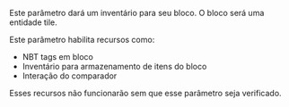 Este parâmetro dará um inventário para seu bloco. O bloco será uma entidade tile.

Este parâmetro habilita recursos como:
* NBT tags em bloco
* Inventário para armazenamento de itens do bloco
* Interação do comparador

Esses recursos não funcionarão sem que esse parâmetro seja verificado.
